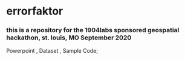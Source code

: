# errorfaktor
### this is a repository for the 1904labs sponsored geospatial hackathon, st. louis, MO  September 2020
Powerpoint , Dataset , Sample Code;
